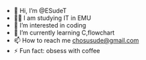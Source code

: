 - 👋 Hi, I’m @ESudeT
- 👨‍💻 I am studying IT in EMU
- 👀 I’m interested in coding 
- 🌱 I’m currently learning C,flowchart
- 📫 How to reach me chosusude@gmail.com
- ⚡ Fun fact: obsess with coffee
  

